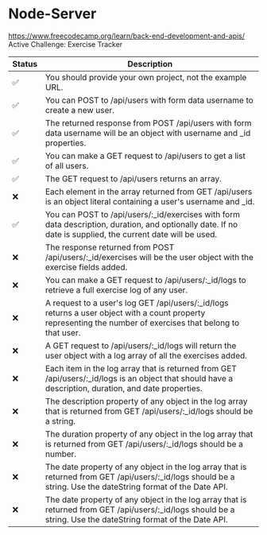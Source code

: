 # Node-Server

https://www.freecodecamp.org/learn/back-end-development-and-apis/ <br />
Active Challenge: Exercise Tracker

| Status | Description                                                                                                                                                     |
| ------ | --------------------------------------------------------------------------------------------------------------------------------------------------------------- |
| ✅     | You should provide your own project, not the example URL.                                                                                                       |
| ✅     | You can POST to /api/users with form data username to create a new user.                                                                                        |
| ✅     | The returned response from POST /api/users with form data username will be an object with username and \_id properties.                                         |
| ✅     | You can make a GET request to /api/users to get a list of all users.                                                                                            |
| ✅     | The GET request to /api/users returns an array.                                                                                                                 |
| ❌     | Each element in the array returned from GET /api/users is an object literal containing a user's username and \_id.                                              |
| ✅     | You can POST to /api/users/:\_id/exercises with form data description, duration, and optionally date. If no date is supplied, the current date will be used.    |
| ❌     | The response returned from POST /api/users/:\_id/exercises will be the user object with the exercise fields added.                                              |
| ❌     | You can make a GET request to /api/users/:\_id/logs to retrieve a full exercise log of any user.                                                                |
| ❌     | A request to a user's log GET /api/users/:\_id/logs returns a user object with a count property representing the number of exercises that belong to that user.  |
| ❌     | A GET request to /api/users/:\_id/logs will return the user object with a log array of all the exercises added.                                                 |
| ❌     | Each item in the log array that is returned from GET /api/users/:\_id/logs is an object that should have a description, duration, and date properties.          |
| ❌     | The description property of any object in the log array that is returned from GET /api/users/:\_id/logs should be a string.                                     |
| ❌     | The duration property of any object in the log array that is returned from GET /api/users/:\_id/logs should be a number.                                        |
| ❌     | The date property of any object in the log array that is returned from GET /api/users/:\_id/logs should be a string. Use the dateString format of the Date API. |
| ❌     | The date property of any object in the log array that is returned from GET /api/users/:\_id/logs should be a string. Use the dateString format of the Date API. |
